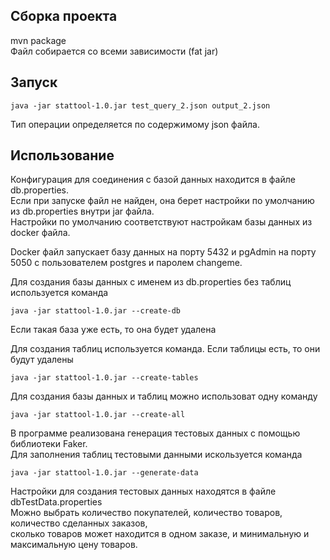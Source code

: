 ## Сборка проекта

mvn package  
Файл собирается со всеми зависимости (fat jar)  

## Запуск

```console
java -jar stattool-1.0.jar test_query_2.json output_2.json
```  
Тип операции определяется по содержимому json файла.  


## Использование
Конфигурация для соединения с базой данных находится в файле db.properties.  
Если при запуске файл не найден, она берет настройки по умолчанию из db.properties внутри jar файла.  
Настройки по умолчанию соответствуют настройкам базы данных из docker файла. 

Docker файл запускает базу данных на порту 5432 и pgAdmin на порту 5050 с пользователем postgres и паролем changeme.  

Для создания базы данных с именем из db.properties без таблиц используется команда  
```console
java -jar stattool-1.0.jar --create-db  
```
Если такая база уже есть, то она будет удалена  

Для создания таблиц используется команда. Если таблицы есть, то они будут удалены  
```console
java -jar stattool-1.0.jar --create-tables  
```

Для создания базы данных и таблиц можно использоват одну команду  
```console
java -jar stattool-1.0.jar --create-all  
```

В программе реализована генерация тестовых данных с помощью библиотеки Faker.  
Для заполнения таблиц тестовыми данными искользуется команда  
```console
java -jar stattool-1.0.jar --generate-data  
```
Настройки для создания тестовых данных находятся в файле dbTestData.properties  
Можно выбрать количество покупателей, количество товаров, количество сделанных заказов,  
сколько товаров может находится в одном заказе, и минимальную и максимальную цену товаров.  



